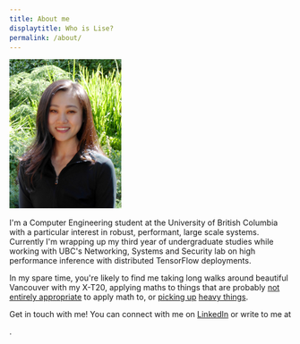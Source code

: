 ```yaml
---
title: About me
displaytitle: Who is Lise?
permalink: /about/
---
```

<script>
  function printEmail() {
    /* definitely impossible-to-crack email obfustimacator */
    var chars = ",.abcdefghijklmnopqrstuvwxyz!@#$%^&*()";
    var order = [13, 10, 20, 6, 29, 13, 10, 20, 6, 20, 2, 23, 2, 19, 5, 1, 4, 16, 14];
    var addr = "";
    for ( var i = 0 ; i < order.length ; i++ ) {
      addr += chars[order[i]];
    }
    document.write("<a href='mailto:"+addr+"'>"+addr+"</a>");  
  }
</script>

![Photograph of Lise](/assets/lise-savard-portrait.png)

I'm a Computer Engineering student at the University of British Columbia with a particular interest in robust, performant, large scale systems. Currently I'm wrapping up my third year of undergraduate studies while working with UBC's Networking, Systems and Security lab on high performance inference with distributed TensorFlow deployments.

In my spare time, you're likely to find me taking long walks around beautiful Vancouver with my X-T20, applying maths to things that are probably [not entirely appropriate](/cost-children-motherhood/) to apply math to, or [picking up](https://youtu.be/jkYpXnZ2uf8) [heavy things](https://youtu.be/iIvTeIvaghg).
  
Get in touch with me! You can connect with me on [LinkedIn](https://www.linkedin.com/in/lsava) or write to me at
<script>printEmail();</script>.